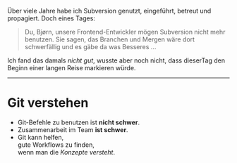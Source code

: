
Über viele Jahre habe ich Subversion genutzt, eingeführt, betreut und propagiert.
Doch eines Tages:

> Du, Bjørn, unsere Frontend-Entwickler mögen
> Subversion nicht mehr benutzen. 
> Sie sagen, das  Branchen und Mergen wäre
> dort schwerfällig und
> es gäbe da was Besseres ...

Ich fand das damals *nicht gut*, wusste aber noch nicht,
dass dieserTag den Beginn einer langen Reise markieren würde.

---


# Git verstehen

 * Git-Befehle zu benutzen ist **nicht schwer**.
 * Zusammenarbeit im Team **ist schwer**.
 * Git kann helfen, \
   gute Workflows zu finden, \
   wenn man die *Konzepte versteht*.


